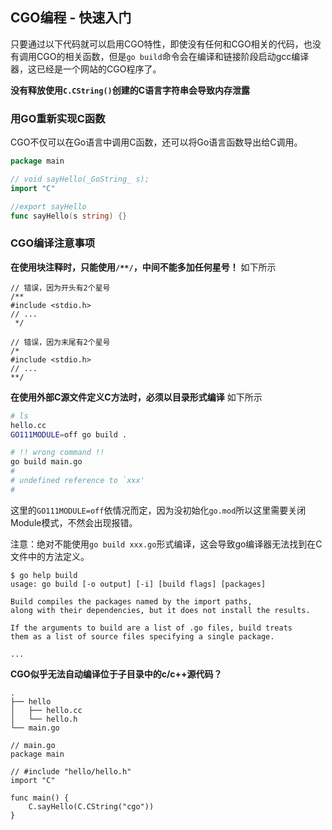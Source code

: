 CGO编程 - 快速入门
----------------

只要通过以下代码就可以启用CGO特性，即使没有任何和CGO相关的代码，也没有调用CGO的相关函数，但是`go build`命令会在编译和链接阶段启动gcc编译器，这已经是一个网站的CGO程序了。

__没有释放使用`C.CString()`创建的C语言字符串会导致内存泄露__


### 用GO重新实现C函数

CGO不仅可以在Go语言中调用C函数，还可以将Go语言函数导出给C调用。
```go
package main

// void sayHello(_GoString_ s);
import "C"

//export sayHello
func sayHello(s string) {}
```


### CGO编译注意事项

__在使用块注释时，只能使用`/**/`，中间不能多加任何星号！__ 如下所示
```cgo
// 错误，因为开头有2个星号
/**
#include <stdio.h>
// ...
 */

// 错误，因为末尾有2个星号
/*
#include <stdio.h>
// ...
**/
```

__在使用外部C源文件定义C方法时，必须以目录形式编译__ 如下所示
```bash
# ls
hello.cc
GO111MODULE=off go build .

# !! wrong command !!
go build main.go
# 
# undefined reference to `xxx' 
#
```
这里的`GO111MODULE=off`依情况而定，因为没初始化`go.mod`所以这里需要关闭Module模式，不然会出现报错。

注意：绝对不能使用`go build xxx.go`形式编译，这会导致go编译器无法找到在C文件中的方法定义。
```text
$ go help build
usage: go build [-o output] [-i] [build flags] [packages]

Build compiles the packages named by the import paths,
along with their dependencies, but it does not install the results.

If the arguments to build are a list of .go files, build treats
them as a list of source files specifying a single package.

...
```

__CGO似乎无法自动编译位于子目录中的c/c++源代码？__
```text
.
├── hello
│   ├── hello.cc
│   └── hello.h
└── main.go

// main.go
package main

// #include "hello/hello.h"
import "C"

func main() {
	C.sayHello(C.CString("cgo"))
}
```
